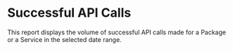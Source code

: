 ﻿---
sidebar_position: 2
---

# Successful API Calls

<head>
  <meta name="guidename" content="API Management"/>
  <meta name="context" content="GUID-43d6351d-cd46-4dfc-933d-eb8b406be186"/>
</head>

This report displays the volume of successful API calls made for a Package or a Service in the selected date range. 


